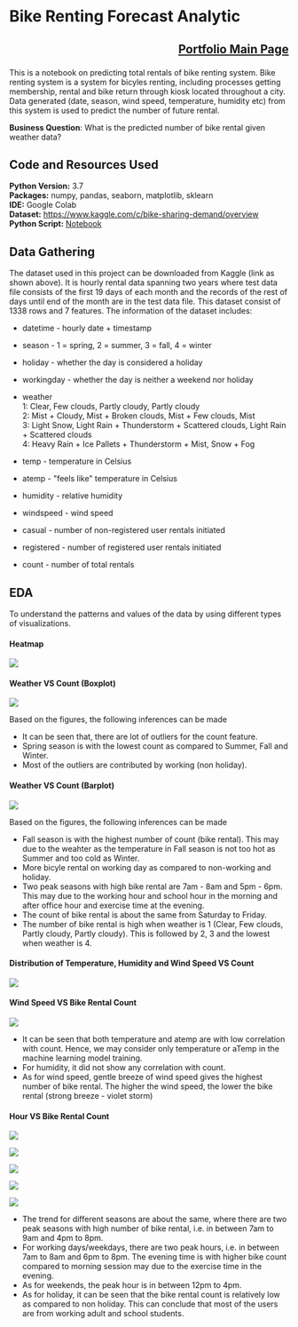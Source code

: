 # Bike Renting Forecast Analytic
## <p align="right">[Portfolio Main Page](https://github.com/WengWeng0410/Weng_Portfolio)</p>

This is a notebook on predicting total rentals of bike renting system. Bike renting system is a system for bicyles renting, including processes getting membership, rental and bike return through kiosk located throughout a city. Data generated (date, season, wind speed, temperature, humidity etc) from this system is used to predict the number of future rental. <br>

**Business Question**: What is the predicted number of bike rental given weather data? 

## Code and Resources Used

**Python Version:** 3.7 <br>
**Packages:** numpy, pandas, seaborn, matplotlib, sklearn <br>
**IDE:** Google Colab <br> 
**Dataset:** https://www.kaggle.com/c/bike-sharing-demand/overview <br>
**Python Script:** [Notebook](https://colab.research.google.com/drive/1C-tv2pzjv9cHketUwl0Ahc1W4GpBA-Ms?usp=sharing)

## Data Gathering

The dataset used in this project can be downloaded from Kaggle (link as shown above). It is hourly rental data spanning two years where test data file consists of the first 19 days of each month and the records of the rest of days until end of the month are in the test data file. This dataset consist of 1338 rows and 7 features. The information of the dataset includes: <br>
* datetime - hourly date + timestamp  
* season -  1 = spring, 2 = summer, 3 = fall, 4 = winter 
* holiday - whether the day is considered a holiday
* workingday - whether the day is neither a weekend nor holiday
* weather <br> 
1: Clear, Few clouds, Partly cloudy, Partly cloudy <br>
2: Mist + Cloudy, Mist + Broken clouds, Mist + Few clouds, Mist <br> 
3: Light Snow, Light Rain + Thunderstorm + Scattered clouds, Light Rain + Scattered clouds <br> 
4: Heavy Rain + Ice Pallets + Thunderstorm + Mist, Snow + Fog  <br> 

* temp - temperature in Celsius
* atemp - "feels like" temperature in Celsius
* humidity - relative humidity
* windspeed - wind speed
* casual - number of non-registered user rentals initiated
* registered - number of registered user rentals initiated
* count - number of total rentals

## EDA

To understand the patterns and values of the data by using different types of visualizations. <br>

#### Heatmap
![](/images/1.BRF_heatmap.png)

#### Weather VS Count (Boxplot)
![](/images/2.Boxplot.png)

Based on the figures, the following inferences can be made
* It can be seen that, there are lot of outliers for the count feature.
* Spring season is with the lowest count as compared to Summer, Fall and Winter.
* Most of the outliers are contributed by working (non holiday). 

#### Weather VS Count (Barplot)
![](/images/3.BRF_Barplot.png)

Based on the figures, the following inferences can be made
* Fall season is with the highest number of count (bike rental). This may due to the weahter as the temperature in Fall season is not too hot as Summer and too cold as Winter. 
* More bicyle rental on working day as compared to non-working and holiday. 
* Two peak seasons with high bike rental are 7am - 8am and 5pm - 6pm. This may due to the working hour and school hour in the morning and after office hour and exercise time at the evening. 
* The count of bike rental is about the same from Saturday to Friday. 
* The number of bike rental is high when weather is 1 (Clear, Few clouds, Partly cloudy, Partly cloudy). This is followed by 2, 3 and the lowest when weather is 4. 

#### Distribution of Temperature, Humidity and Wind Speed VS Count
![](/images/4.BRF_Scatter.png)

#### Wind Speed VS Bike Rental Count
![](/images/5.BRF_windVSCount.png)

* It can be seen that both temperature and atemp are with low correlation with count. Hence, we may consider only temperature or aTemp in the machine learning model training. 
* For humidity, it did not show any correlation with count. 
* As for wind speed, gentle breeze of wind speed gives the highest number of bike rental. The higher the wind speed, the lower the bike rental (strong breeze - violet storm)

#### Hour VS Bike Rental Count
![](/images/6.BRF_hourVSCount_season.png)

![](/images/7.BRF_hourVSCount_dayofweek.png)

![](/images/8.BRF_hourVSCount_workingday.png)

![](/images/9.BRF_hourVSCount_holiday.png)

![](/images/10.BRF_hourVSCount_windgp.png)

* The trend for different seasons are about the same, where there are two peak seasons with high number of bike rental, i.e. in between 7am to 9am and 4pm to 8pm. 
* For working days/weekdays, there are two peak hours, i.e. in between 7am to 8am and 6pm to 8pm. The evening time is with higher bike count compared to morning session may due to the exercise time in the evening. 
* As for weekends, the peak hour is in between 12pm to 4pm. 
* As for holiday, it can be seen that the bike rental count is relatively low as compared to non holiday. This can conclude that most of the users are from working adult and school students. 



